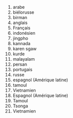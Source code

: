 1. arabe
2. biélorusse
3. birman
4. anglais
5. Français
6. indonésien
7. jingpho
8. kannada
9. karen sgaw
10. kurde
11. malayalam
12. persan
13. portugais
14. russe
15. espagnol (Amérique latine)
16. tamoul
17. Vietnamien
18. Espagnol (Amérique latine)
19. Tamoul
20. Tsonga
21. Vietnamien